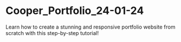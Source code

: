 # Cooper_Portfolio_24-01-24
Learn how to create a stunning and responsive portfolio website from scratch with this step-by-step tutorial!
